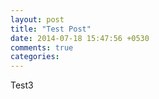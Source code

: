 ```yaml
---
layout: post
title: "Test Post"
date: 2014-07-18 15:47:56 +0530
comments: true
categories: 
---
```


Test3
